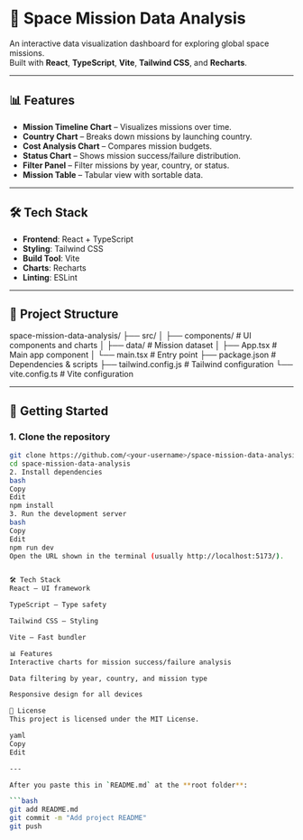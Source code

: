 # 🚀 Space Mission Data Analysis

An interactive data visualization dashboard for exploring global space missions.  
Built with **React**, **TypeScript**, **Vite**, **Tailwind CSS**, and **Recharts**.

---

## 📊 Features

- **Mission Timeline Chart** – Visualizes missions over time.
- **Country Chart** – Breaks down missions by launching country.
- **Cost Analysis Chart** – Compares mission budgets.
- **Status Chart** – Shows mission success/failure distribution.
- **Filter Panel** – Filter missions by year, country, or status.
- **Mission Table** – Tabular view with sortable data.

---

## 🛠️ Tech Stack

- **Frontend**: React + TypeScript
- **Styling**: Tailwind CSS
- **Build Tool**: Vite
- **Charts**: Recharts
- **Linting**: ESLint

---

## 📂 Project Structure

space-mission-data-analysis/
├── src/
│ ├── components/ # UI components and charts
│ ├── data/ # Mission dataset
│ ├── App.tsx # Main app component
│ └── main.tsx # Entry point
├── package.json # Dependencies & scripts
├── tailwind.config.js # Tailwind configuration
└── vite.config.ts # Vite configuration

---

## 🚀 Getting Started

### 1. Clone the repository
```bash
git clone https://github.com/<your-username>/space-mission-data-analysis.git
cd space-mission-data-analysis
2. Install dependencies
bash
Copy
Edit
npm install
3. Run the development server
bash
Copy
Edit
npm run dev
Open the URL shown in the terminal (usually http://localhost:5173/).


🛠️ Tech Stack
React – UI framework

TypeScript – Type safety

Tailwind CSS – Styling

Vite – Fast bundler

📊 Features
Interactive charts for mission success/failure analysis

Data filtering by year, country, and mission type

Responsive design for all devices

📜 License
This project is licensed under the MIT License.

yaml
Copy
Edit

---

After you paste this in `README.md` at the **root folder**:  

```bash
git add README.md
git commit -m "Add project README"
git push
